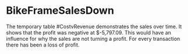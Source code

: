 # BikeFrameSalesDown
The temporary table #CostvRevenue demonstrates the sales over time. It shows that the profit was negative at $-5,797.09. This would have an influence for why the sales are not turning a profit. For every transaction there has been a loss of profit.
